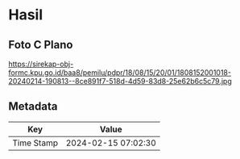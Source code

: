 # Hasil

## Foto C Plano

https://sirekap-obj-formc.kpu.go.id/baa8/pemilu/pdpr/18/08/15/20/01/1808152001018-20240214-190813--8ce891f7-518d-4d59-83d8-25e62b6c5c79.jpg


## Metadata

| Key        | Value               |
| ---------- | ------------------- |
| Time Stamp | 2024-02-15 07:02:30 |



